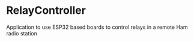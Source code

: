 # RelayController
Application to use ESP32 based boards to control relays in a remote Ham radio station
